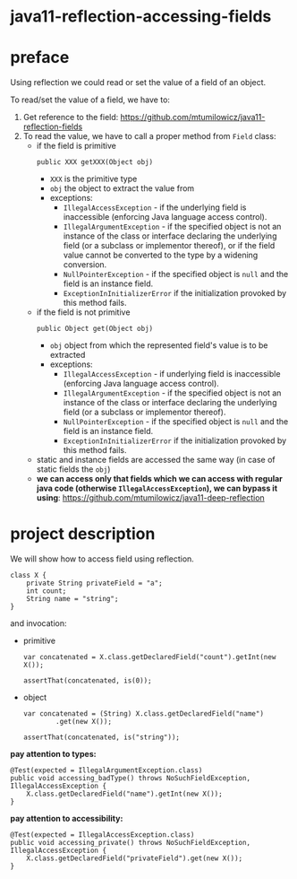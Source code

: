 # java11-reflection-accessing-fields

# preface
Using reflection we could read or set the value of a field of an object.

To read/set the value of a field, we have to:
1. Get reference to the field: https://github.com/mtumilowicz/java11-reflection-fields
1. To read the value, we have to call a proper method from `Field` class:
    * if the field is primitive
        ```
        public XXX getXXX(Object obj)
        ```
        * `XXX` is the primitive type
        * `obj` the object to extract the value from
        * exceptions:
            * `IllegalAccessException` - if the underlying
              field is inaccessible (enforcing Java language access control).
            * `IllegalArgumentException` - if the specified object is not
              an instance of the class or interface declaring the
              underlying field (or a subclass or implementor
              thereof), or if the field value cannot be
              converted to the type by a
              widening conversion.
            * `NullPointerException` - if the specified object is `null`
              and the field is an instance field.
            * `ExceptionInInitializerError` if the initialization provoked
              by this method fails.
    * if the field is not primitive
        ```
        public Object get(Object obj)
        ```
        * `obj` object from which the represented field's value is
          to be extracted
        * exceptions:
            * `IllegalAccessException` - if underlying 
            field is inaccessible (enforcing Java language access control).
            * `IllegalArgumentException` - if the specified object is not an
              instance of the class or interface declaring the underlying
              field (or a subclass or implementor thereof).
            * `NullPointerException` - if the specified object is `null`
              and the field is an instance field.
            * `ExceptionInInitializerError` if the initialization provoked
              by this method fails.
    * static and instance fields are accessed the same way (in case
        of static fields the `obj`)
    * **we can access only that fields which we can access 
      with regular java code (otherwise `IllegalAccessException`), 
      we can bypass it using**: https://github.com/mtumilowicz/java11-deep-reflection
      
# project description
We will show how to access field using reflection.
```
class X {
    private String privateField = "a";
    int count;
    String name = "string";
}
```
and invocation:
* primitive
    ```
    var concatenated = X.class.getDeclaredField("count").getInt(new X());
    
    assertThat(concatenated, is(0));
    ```
* object
    ```
    var concatenated = (String) X.class.getDeclaredField("name")
            .get(new X());
    
    assertThat(concatenated, is("string"));
    ```
**pay attention to types:**
```
@Test(expected = IllegalArgumentException.class)
public void accessing_badType() throws NoSuchFieldException, IllegalAccessException {
    X.class.getDeclaredField("name").getInt(new X());
}
```
**pay attention to accessibility:**
```
@Test(expected = IllegalAccessException.class)
public void accessing_private() throws NoSuchFieldException, IllegalAccessException {
    X.class.getDeclaredField("privateField").get(new X());
}
```